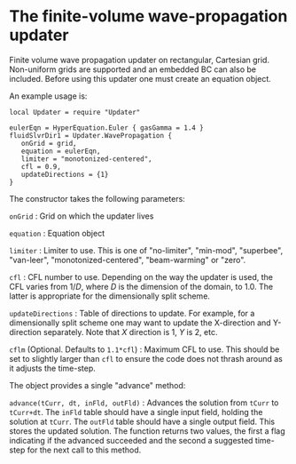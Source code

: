 # The finite-volume wave-propagation updater

Finite volume wave propagation updater on rectangular, Cartesian
grid. Non-uniform grids are supported and an embedded BC can also be
included. Before using this updater one must create an equation
object.

An example usage is:

~~~~~~~ {.lua}
local Updater = require "Updater"

eulerEqn = HyperEquation.Euler { gasGamma = 1.4 }
fluidSlvrDir1 = Updater.WavePropagation {
   onGrid = grid,
   equation = eulerEqn,
   limiter = "monotonized-centered",
   cfl = 0.9,
   updateDirections = {1}
}
~~~~~~~

The constructor takes the following parameters:

`onGrid`
: Grid on which the updater lives

`equation`
: Equation object

`limiter`
: Limiter to use. This is one of "no-limiter", "min-mod", "superbee",
  "van-leer", "monotonized-centered", "beam-warming" or "zero".

`cfl`
: CFL number to use. Depending on the way the updater is used, the CFL
  varies from $1/D$, where $D$ is the dimension of the domain, to
  1.0. The latter is appropriate for the dimensionally split scheme.

`updateDirections`
: Table of directions to update. For example, for a dimensionally
  split scheme one may want to update the X-direction and Y-direction
  separately. Note that $X$ direction is 1, $Y$ is 2, etc.

`cflm` (Optional. Defaults to `1.1*cfl`)
: Maximum CFL to use. This should be set to slightly larger than `cfl`
  to ensure the code does not thrash around as it adjusts the
  time-step.

The object provides a single "advance" method:

`advance(tCurr, dt, inFld, outFld)`
: Advances the solution from `tCurr` to `tCurr+dt`. The `inFld` table
  should have a single input field, holding the solution at
  `tCurr`. The `outFld` table should have a single output field. This
  stores the updated solution. The function returns two values, the
  first a flag indicating if the advanced succeeded and the second a
  suggested time-step for the next call to this method.
